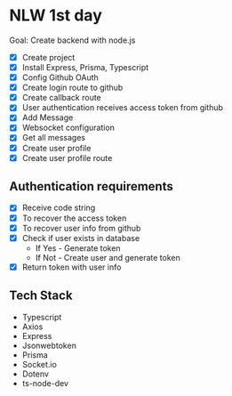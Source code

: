 # NLW 1st day

Goal: Create backend with node.js

- [x] Create project
- [x] Install Express, Prisma, Typescript
- [x] Config Github OAuth
- [x] Create login route to github
- [x] Create callback route
- [x] User authentication receives access token from github
- [x] Add Message
- [x] Websocket configuration
- [x] Get all messages
- [x] Create user profile
- [x] Create user profile route

## Authentication requirements

- [x] Receive code string
- [x] To recover the access token
- [x] To recover user info from github
- [x] Check if user exists in database
  - If Yes - Generate token
  - If Not - Create user and generate token
- [x] Return token with user info

## Tech Stack

- Typescript
- Axios
- Express
- Jsonwebtoken
- Prisma
- Socket.io
- Dotenv
- ts-node-dev
